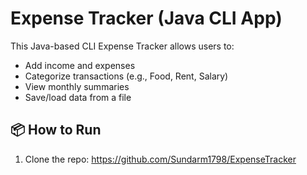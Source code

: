 # Expense Tracker (Java CLI App)

This Java-based CLI Expense Tracker allows users to:

- Add income and expenses
- Categorize transactions (e.g., Food, Rent, Salary)
- View monthly summaries
- Save/load data from a file

## 📦 How to Run

1. Clone the repo:  https://github.com/Sundarm1798/ExpenseTracker
